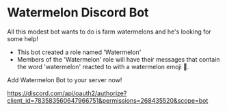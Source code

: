 # Watermelon Discord Bot

All this modest bot wants to do is farm watermelons and he's looking for some help!

- This bot created a role named 'Watermelon'
- Members of the 'Watermelon' role will have their messages that contain the word 'watermelon' reacted to with a watermelon emoji 🍉.

Add Watermelon Bot to your server now!

https://discord.com/api/oauth2/authorize?client_id=783583560647966751&permissions=268435520&scope=bot